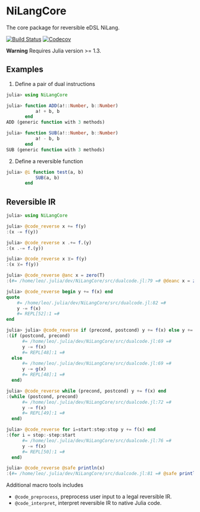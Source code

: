 # NiLangCore

The core package for reversible eDSL NiLang.

[![Build Status](https://travis-ci.com/GiggleLiu/NiLangCore.jl.svg?branch=master)](https://travis-ci.com/GiggleLiu/NiLangCore.jl)
[![Codecov](https://codecov.io/gh/GiggleLiu/NiLangCore.jl/branch/master/graph/badge.svg)](https://codecov.io/gh/GiggleLiu/NiLangCore.jl)

**Warning**
Requires Julia version >= 1.3.

## Examples
1. Define a pair of dual instructions
```julia
julia> using NiLangCore

julia> function ADD(a!::Number, b::Number)
           a! + b, b
       end
ADD (generic function with 3 methods)

julia> function SUB(a!::Number, b::Number)
           a! - b, b
       end
SUB (generic function with 3 methods)
```

2. Define a reversible function
```julia
julia> @i function test(a, b)
           SUB(a, b)
       end
```

## Reversible IR

```julia
julia> using NiLangCore

julia> @code_reverse x += f(y)
:(x -= f(y))

julia> @code_reverse x .+= f.(y)
:(x .-= f.(y))

julia> @code_reverse x ⊻= f(y)
:(x ⊻= f(y))

julia> @code_reverse @anc x = zero(T)
:(#= /home/leo/.julia/dev/NiLangCore/src/dualcode.jl:79 =# @deanc x = zero(T))

julia> @code_reverse begin y += f(x) end
quote
    #= /home/leo/.julia/dev/NiLangCore/src/dualcode.jl:82 =#
    y -= f(x)
    #= REPL[52]:1 =#
end

julia> julia> @code_reverse if (precond, postcond) y += f(x) else y += g(x) end
:(if (postcond, precond)
      #= /home/leo/.julia/dev/NiLangCore/src/dualcode.jl:69 =#
      y -= f(x)
      #= REPL[48]:1 =#
  else
      #= /home/leo/.julia/dev/NiLangCore/src/dualcode.jl:69 =#
      y -= g(x)
      #= REPL[48]:1 =#
  end)

julia> @code_reverse while (precond, postcond) y += f(x) end
:(while (postcond, precond)
      #= /home/leo/.julia/dev/NiLangCore/src/dualcode.jl:72 =#
      y -= f(x)
      #= REPL[49]:1 =#
  end)

julia> @code_reverse for i=start:step:stop y += f(x) end
:(for i = stop:-step:start
      #= /home/leo/.julia/dev/NiLangCore/src/dualcode.jl:76 =#
      y -= f(x)
      #= REPL[50]:1 =#
  end)

julia> @code_reverse @safe println(x)
:(#= /home/leo/.julia/dev/NiLangCore/src/dualcode.jl:81 =# @safe println(x))
```

Additional macro tools includes

* `@code_preprocess`, preprocess user input to a legal reversible IR.
* `@code_interpret`, interpret reversible IR to native Julia code.
